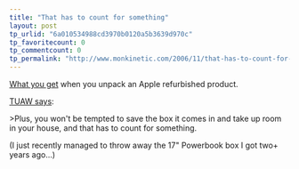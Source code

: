 ```yaml
---
title: "That has to count for something"
layout: post
tp_urlid: "6a010534988cd3970b0120a5b3639d970c"
tp_favoritecount: 0
tp_commentcount: 0
tp_permalink: "http://www.monkinetic.com/2006/11/that-has-to-count-for-something.html"
---
```

[What you get](http://www.macsupport.ca/2006/10/31/unpacking-a-refurbished-apple-macbook/) when you unpack an Apple refurbished product.

[TUAW says](http://feeds.tuaw.com/~r/weblogsinc/tuaw/~3/43885331/):

&gt;Plus, you won&#39;t be tempted to save the box it comes in and take up room in your house, and that has to count for something.

(I just recently managed to throw away the 17&quot; Powerbook box I got two+ years ago...)
